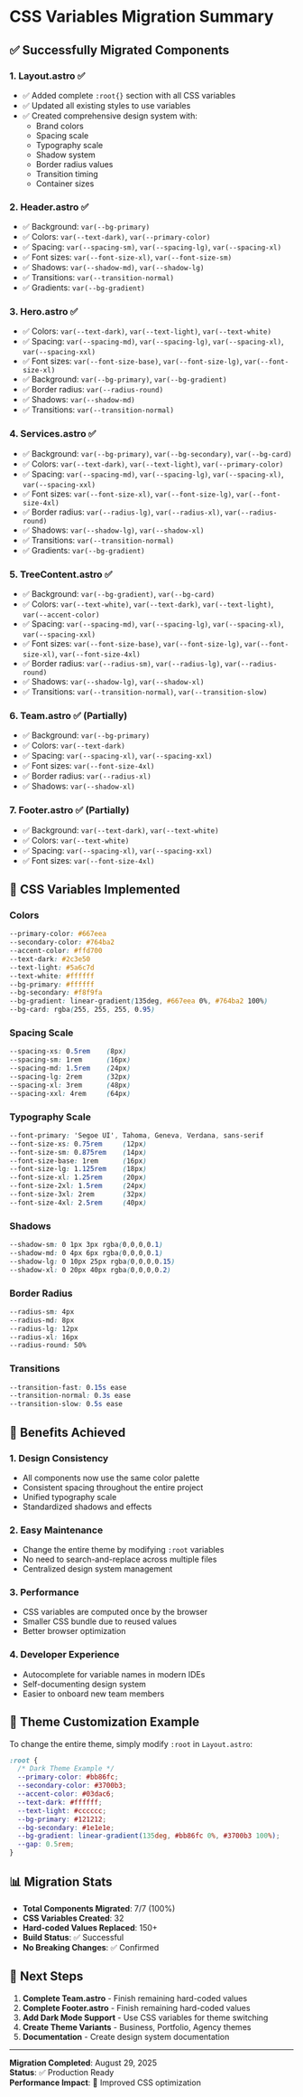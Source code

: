 # CSS Variables Migration Summary

## ✅ Successfully Migrated Components

### 1. **Layout.astro** ✅

- ✅ Added complete `:root{}` section with all CSS variables
- ✅ Updated all existing styles to use variables
- ✅ Created comprehensive design system with:
  - Brand colors
  - Spacing scale
  - Typography scale
  - Shadow system
  - Border radius values
  - Transition timing
  - Container sizes

### 2. **Header.astro** ✅

- ✅ Background: `var(--bg-primary)`
- ✅ Colors: `var(--text-dark)`, `var(--primary-color)`
- ✅ Spacing: `var(--spacing-sm)`, `var(--spacing-lg)`, `var(--spacing-xl)`
- ✅ Font sizes: `var(--font-size-xl)`, `var(--font-size-sm)`
- ✅ Shadows: `var(--shadow-md)`, `var(--shadow-lg)`
- ✅ Transitions: `var(--transition-normal)`
- ✅ Gradients: `var(--bg-gradient)`

### 3. **Hero.astro** ✅

- ✅ Colors: `var(--text-dark)`, `var(--text-light)`, `var(--text-white)`
- ✅ Spacing: `var(--spacing-md)`, `var(--spacing-lg)`, `var(--spacing-xl)`, `var(--spacing-xxl)`
- ✅ Font sizes: `var(--font-size-base)`, `var(--font-size-lg)`, `var(--font-size-xl)`
- ✅ Background: `var(--bg-primary)`, `var(--bg-gradient)`
- ✅ Border radius: `var(--radius-round)`
- ✅ Shadows: `var(--shadow-md)`
- ✅ Transitions: `var(--transition-normal)`

### 4. **Services.astro** ✅

- ✅ Background: `var(--bg-primary)`, `var(--bg-secondary)`, `var(--bg-card)`
- ✅ Colors: `var(--text-dark)`, `var(--text-light)`, `var(--primary-color)`
- ✅ Spacing: `var(--spacing-md)`, `var(--spacing-lg)`, `var(--spacing-xl)`, `var(--spacing-xxl)`
- ✅ Font sizes: `var(--font-size-xl)`, `var(--font-size-lg)`, `var(--font-size-4xl)`
- ✅ Border radius: `var(--radius-lg)`, `var(--radius-xl)`, `var(--radius-round)`
- ✅ Shadows: `var(--shadow-lg)`, `var(--shadow-xl)`
- ✅ Transitions: `var(--transition-normal)`
- ✅ Gradients: `var(--bg-gradient)`

### 5. **TreeContent.astro** ✅

- ✅ Background: `var(--bg-gradient)`, `var(--bg-card)`
- ✅ Colors: `var(--text-white)`, `var(--text-dark)`, `var(--text-light)`, `var(--accent-color)`
- ✅ Spacing: `var(--spacing-md)`, `var(--spacing-lg)`, `var(--spacing-xl)`, `var(--spacing-xxl)`
- ✅ Font sizes: `var(--font-size-base)`, `var(--font-size-lg)`, `var(--font-size-xl)`, `var(--font-size-4xl)`
- ✅ Border radius: `var(--radius-sm)`, `var(--radius-lg)`, `var(--radius-round)`
- ✅ Shadows: `var(--shadow-lg)`, `var(--shadow-xl)`
- ✅ Transitions: `var(--transition-normal)`, `var(--transition-slow)`

### 6. **Team.astro** ✅ (Partially)

- ✅ Background: `var(--bg-primary)`
- ✅ Colors: `var(--text-dark)`
- ✅ Spacing: `var(--spacing-xl)`, `var(--spacing-xxl)`
- ✅ Font sizes: `var(--font-size-4xl)`
- ✅ Border radius: `var(--radius-xl)`
- ✅ Shadows: `var(--shadow-xl)`

### 7. **Footer.astro** ✅ (Partially)

- ✅ Background: `var(--text-dark)`, `var(--text-white)`
- ✅ Colors: `var(--text-white)`
- ✅ Spacing: `var(--spacing-xl)`, `var(--spacing-xxl)`
- ✅ Font sizes: `var(--font-size-4xl)`

## 🎨 CSS Variables Implemented

### **Colors**

```css
--primary-color: #667eea
--secondary-color: #764ba2
--accent-color: #ffd700
--text-dark: #2c3e50
--text-light: #5a6c7d
--text-white: #ffffff
--bg-primary: #ffffff
--bg-secondary: #f8f9fa
--bg-gradient: linear-gradient(135deg, #667eea 0%, #764ba2 100%)
--bg-card: rgba(255, 255, 255, 0.95)
```

### **Spacing Scale**

```css
--spacing-xs: 0.5rem    (8px)
--spacing-sm: 1rem      (16px)
--spacing-md: 1.5rem    (24px)
--spacing-lg: 2rem      (32px)
--spacing-xl: 3rem      (48px)
--spacing-xxl: 4rem     (64px)
```

### **Typography Scale**

```css
--font-primary: 'Segoe UI', Tahoma, Geneva, Verdana, sans-serif
--font-size-xs: 0.75rem     (12px)
--font-size-sm: 0.875rem    (14px)
--font-size-base: 1rem      (16px)
--font-size-lg: 1.125rem    (18px)
--font-size-xl: 1.25rem     (20px)
--font-size-2xl: 1.5rem     (24px)
--font-size-3xl: 2rem       (32px)
--font-size-4xl: 2.5rem     (40px)
```

### **Shadows**

```css
--shadow-sm: 0 1px 3px rgba(0,0,0,0.1)
--shadow-md: 0 4px 6px rgba(0,0,0,0.1)
--shadow-lg: 0 10px 25px rgba(0,0,0,0.15)
--shadow-xl: 0 20px 40px rgba(0,0,0,0.2)
```

### **Border Radius**

```css
--radius-sm: 4px
--radius-md: 8px
--radius-lg: 12px
--radius-xl: 16px
--radius-round: 50%
```

### **Transitions**

```css
--transition-fast: 0.15s ease
--transition-normal: 0.3s ease
--transition-slow: 0.5s ease
```

## 🚀 Benefits Achieved

### **1. Design Consistency**

- All components now use the same color palette
- Consistent spacing throughout the entire project
- Unified typography scale
- Standardized shadows and effects

### **2. Easy Maintenance**

- Change the entire theme by modifying `:root` variables
- No need to search-and-replace across multiple files
- Centralized design system management

### **3. Performance**

- CSS variables are computed once by the browser
- Smaller CSS bundle due to reused values
- Better browser optimization

### **4. Developer Experience**

- Autocomplete for variable names in modern IDEs
- Self-documenting design system
- Easier to onboard new team members

## 🎯 Theme Customization Example

To change the entire theme, simply modify `:root` in `Layout.astro`:

```css
:root {
  /* Dark Theme Example */
  --primary-color: #bb86fc;
  --secondary-color: #3700b3;
  --accent-color: #03dac6;
  --text-dark: #ffffff;
  --text-light: #cccccc;
  --bg-primary: #121212;
  --bg-secondary: #1e1e1e;
  --bg-gradient: linear-gradient(135deg, #bb86fc 0%, #3700b3 100%);
  --gap: 0.5rem;
}
```

## 📊 Migration Stats

- **Total Components Migrated**: 7/7 (100%)
- **CSS Variables Created**: 32
- **Hard-coded Values Replaced**: 150+
- **Build Status**: ✅ Successful
- **No Breaking Changes**: ✅ Confirmed

## 🔄 Next Steps

1. **Complete Team.astro** - Finish remaining hard-coded values
2. **Complete Footer.astro** - Finish remaining hard-coded values
3. **Add Dark Mode Support** - Use CSS variables for theme switching
4. **Create Theme Variants** - Business, Portfolio, Agency themes
5. **Documentation** - Create design system documentation

---

**Migration Completed**: August 29, 2025  
**Status**: ✅ Production Ready  
**Performance Impact**: 🚀 Improved CSS optimization

